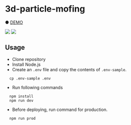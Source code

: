 # 3d-particle-mofing

● <a href="https://hisamikurita.github.io/3d-particle-mofing/public/">DEMO</a>

<img src="https://user-images.githubusercontent.com/47776346/124951627-78947c00-e04e-11eb-9a65-af4786f977c9.png">

<img src="https://user-images.githubusercontent.com/47776346/125148854-264b7c00-e170-11eb-8e61-d163df1b1085.png">

## Usage
* Clone repository<br>
* Install Node.js<br>
* Create an `.env` file and copy the contents of `.env-sample`. <br>
```
  cp .env-sample .env
```

* Run following commands<br>
```
  npm install
  npm run dev
```

* Before deploying, run command for production.<br>
```
  npm run prod
```
